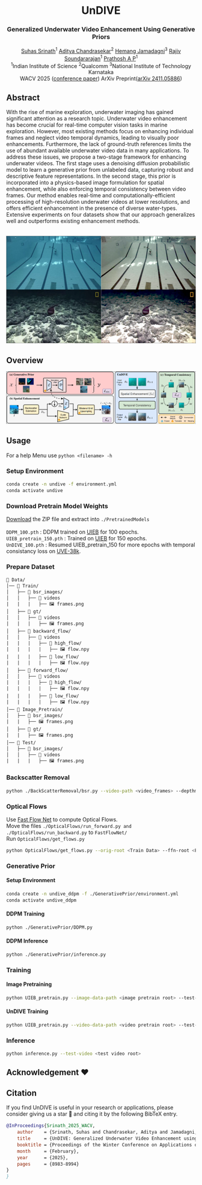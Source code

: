 <div align="center">
<h1>UnDIVE</h1>
<h3>Generalized Underwater Video Enhancement Using Generative Priors</h3> 
  
[Suhas Srinath]()<sup>1</sup> [Aditya Chandrasekar]()<sup>2</sup> [Hemang Jamadagni]()<sup>3</sup> [Rajiv Soundararajan]()<sup>1</sup> [Prathosh A P]()<sup>1</sup> <br>
<sup>1</sup>Indian Institute of Science  <sup>2</sup>Qualcomm  <sup>3</sup>National Institute of Technology Karnataka <br>
WACV 2025 ([conference paper](https://openaccess.thecvf.com/content/WACV2025/papers/Srinath_UnDIVE_Generalized_Underwater_Video_Enhancement_using_Generative_Priors_WACV_2025_paper.pdf)) ArXiv Preprint([arXiv 2411.05886]())
</div>

## Abstract
With the rise of marine exploration, underwater imaging has gained significant attention as a research topic. Underwater video enhancement has become crucial for real-time computer vision tasks in marine exploration. However, most existing methods focus on enhancing individual frames and neglect video temporal dynamics, leading to visually poor enhancements. Furthermore, the lack of ground-truth references limits the use of abundant available underwater video data in many applications. To address these issues, we propose a two-stage framework for enhancing underwater videos. The first stage uses a denoising diffusion probabilistic model to learn a generative prior from unlabeled data, capturing robust and descriptive feature representations. In the second stage, this prior is incorporated into a physics-based image formulation for spatial enhancement, while also enforcing temporal consistency between video frames. Our method enables real-time and computationally-efficient processing of high-resolution underwater videos at lower resolutions, and offers efficient enhancement in the presence of diverse water-types. Extensive experiments on four datasets show that our approach generalizes well and outperforms existing enhancement methods. <br><br>

![](Assets/teaser.png)

## Overview
![](Assets/overview.png)

## Usage
For a help Menu
use ```python <filename> -h```
### Setup Environment
```bash
conda create -n undive -f environment.yml
conda activate undive
```
### Download Pretrain Model Weights
[Download](https://drive.google.com/file/d/1FP0wuYQX0t0of9gqDO_gyUiMK7UYXRG-/view?usp=sharing) the ZIP file and extract into `./PretrainedModels`<br><br>
      ```DDPM_100.pth``` : DDPM trained on [UIEB](https://li-chongyi.github.io/proj_benchmark.html) for 100 epochs.<br>
      ```UIEB_pretrain_150.pth``` : Trained on [UIEB](https://li-chongyi.github.io/proj_benchmark.html) for 150 epochs.<br>
      ```UnDIVE_100.pth``` : Resumed UIEB_pretrain_150 for more epochs with temporal consistancy loss on [UVE-38k](https://github.com/TrentQiQ/UVE-38K).<br>
### Prepare Dataset
```
📂 Data/
│── 📂 Train/ 
│   ├── 📂 bsr_images/
│   │   ├── 📼 videos
|   |   |   ├── 🖼️ frames.png
│   ├── 📂 gt/
│   │   ├── 📼 videos
|   |   |   ├── 🖼️ frames.png
│   ├── 📂 backward_flow/
│   │   ├── 📼 videos
|   |   |   ├── 📂 high_flow/
|   |   |   |   ├── 🖼️ flow.npy
|   |   |   ├── 📂 low_flow/
|   |   |   |   ├── 🖼️ flow.npy
│   ├── 📂 forward_flow/
│   │   ├── 📼 videos
|   |   |   ├── 📂 high_flow/
|   |   |   |   ├── 🖼️ flow.npy
|   |   |   ├── 📂 low_flow/
|   |   |   |   ├── 🖼️ flow.npy
│── 📂 Image_Pretrain/
│   ├── 📂 bsr_images/
|   |   ├── 🖼️ frames.png
│   ├── 📂 gt/
|   |   ├── 🖼️ frames.png
│── 📂 Test/
│   ├── 📂 bsr_images/
│   │   ├── 📼 videos
|   |   |   ├── 🖼️ frames.png
```
### Backscatter Removal
```bash
python ./BackScatterRemoval/bsr.py --video-path <video_frames> --depthmap-path <depthmaps> --output-path <bsr_images>
```
### Optical Flows
Use [Fast Flow Net](https://github.com/ltkong218/FastFlowNet) to compute Optical Flows.<br>
Move the files ```./OpticalFlows/run_forward.py and ./OpticalFlows/run_backward.py``` to ```FastFlowNet/```<br>
Run ```OpticalFlows/get_flows.py```
```bash
python OpticalFlows/get_flows.py --orig-root <Train Data> --ffn-root <FastFlowNet> --flow-root <Output Flows>
```
### Generative Prior
#### Setup Environment
```bash
conda create -n undive_ddpm -f ./GenerativePrior/environment.yml
conda activate undive_ddpm
```
#### DDPM Training
```bash
python ./GenerativePrior/DDPM.py
```
#### DDPM Inference
```bash
python ./GenerativePrior/inference.py 
```
### Training
#### Image Pretraining
```bash
python UIEB_pretrain.py --image-data-path <image pretrain root> --test-video <test video root>
```
#### UnDIVE Training
```bash
python UIEB_pretrain.py --video-data-path <video pretrain root> --test-video <test video root>
```
### Inference
```bash
python inference.py --test-video <test video root>
```

## Acknowledgement :heart:


## Citation
If you find UnDIVE is useful in your research or applications, please consider giving us a star 🌟 and citing it by the following BibTeX entry.

```bibtex
@InProceedings{Srinath_2025_WACV,
    author    = {Srinath, Suhas and Chandrasekar, Aditya and Jamadagni, Hemang and Soundararajan, Rajiv and A P, Prathosh},
    title     = {UnDIVE: Generalized Underwater Video Enhancement using Generative Priors},
    booktitle = {Proceedings of the Winter Conference on Applications of Computer Vision (WACV)},
    month     = {February},
    year      = {2025},
    pages     = {8983-8994}
}
}
